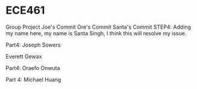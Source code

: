 # ECE461
Group Project
Joe's Commit
Ore's Commit
Santa's Commit
STEP4:
Adding my name here, 
my name is Santa Singh, 
I think this will resolve my issue.


Part4: 
Joseph Sowers

Everett Gewax


Part4:
Oraefo Onwuta

Part 4:
Michael Huang

